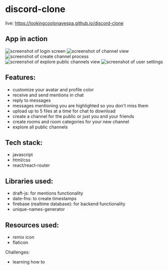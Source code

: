 # discord-clone

live: https://lookingcoolonavespa.github.io/discord-clone

## App in action
![screenshot of login screen](https://previews.dropbox.com/p/thumb/ABbSnJZd7gZvBa0F5-fNPs09zP4HUTCusNzH4cKo8tGZM2AghDIYovO3PsLXWYVkNAN9M14M_4w2vDwhttHCgMuzZEi_8X3bMGBmumzjSo_twv9AC-UenKqrEI44rfUWAp6FbOQjKn0HlUwK-5gtvBYniBwX8PITLwMAbz0Byj0qZ2aoEbnTR8ujz2e7PW1FlKXBs9T9QFXywiYWhRYwzXL3GpBdh3i3yGWo-Zt0QUFHmlJaWJ0fYnfbuTW2HHWbdt_DHyeqqAmJt7HEaSZIEIQIjdvuSVFq4VTD_nZvAgour0IUrVcVr5aW_XArueCDZNGyh9d3m1NabjEqOGDmKpFssWaDJn1Amfu3Iy8DeS-_ow/p.png)
![screenshot of channel view](https://previews.dropbox.com/p/thumb/ABaIoQ9MbcJc7ugou45MnMHi_lxiWMKfzs2WcPFMuJJCCVaL1wiUx5B5Q0RrSt9yyhzPpMISr6b2BJO7NtRXrbo5QM5S4F-R6_UqUZ7VKoTA5P7PmeF9jTM_ff5TiXOBZM1pxXXxjwQFliLoCmrj5IPs35YK0RfDRk7FirpqD9t5S0gACcV09Fu-nHAfbDQWp9kzJjfJFOB5SNBQoXG_MNXwPA3826Pz9x57-cq3dbDiADtmes4zVk4TdLDpbwKTcQ1x9SogI2Cy3lHYN1mXOep2Dcnjm3AX7Cbxn1g7yUHGBbxl4rjVZHSwKHai9gHlEDrmL-4t9PtzV9XItwpM39znZXsO2AL8cVPVulozfj8uWg/p.png)
![screenshot of create channel process](https://previews.dropbox.com/p/thumb/ABb8ADEcKbvE8apv0tUBZFQRwzLz5MP5WiWclOgfHl6C-TMEOd3d29sGbAHKbcDiwK6gC9UglGN8tBkseyGDti4vhr-b06hPcjiB7TbUySIhosKpoZNFIGCBj-OJgNPtTIkzWOld5INKRE0Iiey-C5G-XI0kW3gJ8qBtRlPU82VTBb9I2YQCUj_zHhsi2I_Cwr3AR2LjfwsufU1HCdzaMLiRwapduZyKHWMfCeoWoso0k7wlfDpC41R5YdfKPR8GCQ-2lT5DyekuxAArQdhRyVfgObLrXyaKaagA9f0ro3Jk1y2nQB4l4gb2vrs_lToPidmjjnVj9zdhjVBmiNU2l1KuPSKBYh1zH5-uKkeg__aG0w/p.png)
![screenshot of explore public channels view](https://previews.dropbox.com/p/thumb/ABad3gh9D7iLs2cw0elLKd44ca7fIj_IJmZTk0JoL7DJWmv9fyvcjhVMAInSjQ4Y61nyrziYb8MgpHLVpo2cPGq14fVzcRJ4uOeOz_0YCFSfqmOpMhxUg9YybE1cGE9L2bd5tTVlPAPIIXCgKTEWxZuSq_wht5qAkbrdccg5NaZRu0B7CXYKJ9-ZEVA2KINEcgRJw-QQtn0FUkqFijsATrq1JBquFwdK_h5LhppvqrPiI4sHqVn5x2Dew12W_B4dUiEDruSRC_gdnVwr9DRogr-DBUmY01p8D30Rz6h3GQm2FTua8a8IFOP1hyxjf7rNU7Q9-BmmA3YRin1ctXM_ZpPa6ykY6an8UDavdHDd0uXQtw/p.png)
![screenshot of user settings](https://previews.dropbox.com/p/thumb/ABaE_k6Pzz1IiOu1Ev7MwOEd5Mj-JkjybdutaNG_3iimdv1TZsZQDOFD6ItDDfufCxfIyoV4f-Rk8W7R8xn-QRSjI0R1RmReijfUVaKrtHTj8vjMmTYFM1yWC2t1WYOSkx1NEAMC9zKO4O46hnJ5TIFGttKEaZbWwoMZtRX47PnWhv-aT1g1Wby7acUxPZFVj5v2AA1g5V5TU5ILJRJ2tohVLfeQsWB209PfLkoPqk4DOps7sE-CqwLWhYicnqUg-0syTV7CjdfM9MgTbPz_c2-eaQq9mJD74-Zvj4UX8h-kjH10xr9UkNiyHPq_IzcGRmpvR20WWng3a45DNYuFAHR6juoWQ4UvK4IuwTUGzQOY2A/p.png)

## Features:
- customize your avatar and profile color
- receive and send mentions in chat
- reply to messages
- messages mentioning you are highlighted so you don't miss them
- upload up to 5 files at a time for chat to download
- create a channel for the public or just you and your friends
- create rooms and room categories for your new channel
- explore all public channels

## Tech stack: 
- javascript
- html/css
- react/react-router 

## Libraries used:
- draft-js: for mentions functionality
- date-fns: to create timestamps
- firebase (realtime database): for backend functionality
- unique-names-generator

## Resources used:
- remix icon
- flaticon

Challenges: 
- learning how to 
